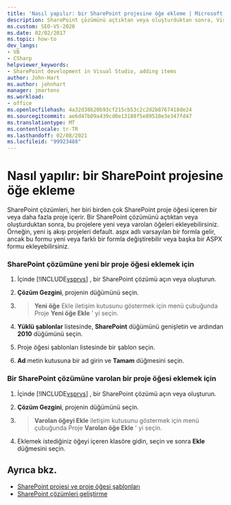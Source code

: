 ```yaml
---
title: 'Nasıl yapılır: bir SharePoint projesine öğe ekleme | Microsoft Docs'
description: SharePoint çözümünü açtıktan veya oluşturduktan sonra, Visual Studio 'da bir SharePoint projesine yeni veya mevcut öğeleri ekleyin.
ms.custom: SEO-VS-2020
ms.date: 02/02/2017
ms.topic: how-to
dev_langs:
- VB
- CSharp
helpviewer_keywords:
- SharePoint development in Visual Studio, adding items
author: John-Hart
ms.author: johnhart
manager: jmartens
ms.workload:
- office
ms.openlocfilehash: 4a32d38b20b93cf215cb53c2c2d2b8767418de24
ms.sourcegitcommit: ae6d47b09a439cd0e13180f5e89510e3e347fd47
ms.translationtype: MT
ms.contentlocale: tr-TR
ms.lasthandoff: 02/08/2021
ms.locfileid: "99923488"
---
```

# <a name="how-to-add-items-to-a-sharepoint-project"></a>Nasıl yapılır: bir SharePoint projesine öğe ekleme
  SharePoint çözümleri, her biri birden çok SharePoint proje öğesi içeren bir veya daha fazla proje içerir. Bir SharePoint çözümünü açtıktan veya oluşturduktan sonra, bu projelere yeni veya varolan öğeleri ekleyebilirsiniz. Örneğin, yeni iş akışı projeleri default. aspx adlı varsayılan bir formla gelir, ancak bu formu yeni veya farklı bir formla değiştirebilir veya başka bir ASPX formu ekleyebilirsiniz.

### <a name="to-add-a-new-project-item-to-a-sharepoint-solution"></a>SharePoint çözümüne yeni bir proje öğesi eklemek için

1. İçinde [!INCLUDE[vsprvs](../sharepoint/includes/vsprvs-md.md)] , bir SharePoint çözümü açın veya oluşturun.

2. **Çözüm Gezgini**, projenin düğümünü seçin.

3.   >  **Yeni öğe** Ekle iletişim kutusunu göstermek için menü çubuğunda Proje **Yeni öğe Ekle** ' yi seçin.

4. **Yüklü şablonlar** listesinde, **SharePoint** düğümünü genişletin ve ardından **2010** düğümünü seçin.

5. Proje öğesi şablonları listesinde bir şablon seçin.

6. **Ad** metin kutusuna bir ad girin ve **Tamam** düğmesini seçin.

### <a name="to-add-an-existing-project-item-to-a-sharepoint-solution"></a>Bir SharePoint çözümüne varolan bir proje öğesi eklemek için

1. İçinde [!INCLUDE[vsprvs](../sharepoint/includes/vsprvs-md.md)] , bir SharePoint çözümü açın veya oluşturun.

2. **Çözüm Gezgini**, projenin düğümünü seçin.

3.   >  **Varolan öğeyi Ekle** iletişim kutusunu göstermek için menü çubuğunda Proje **Varolan öğe Ekle** ' yi seçin.

4. Eklemek istediğiniz öğeyi içeren klasöre gidin, seçin ve sonra **Ekle** düğmesini seçin.

## <a name="see-also"></a>Ayrıca bkz.
- [SharePoint projesi ve proje öğesi şablonları](../sharepoint/sharepoint-project-and-project-item-templates.md)
- [SharePoint çözümleri geliştirme](../sharepoint/developing-sharepoint-solutions.md)
